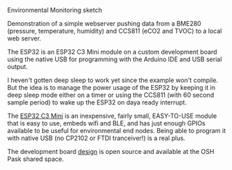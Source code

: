 Environmental Monitoring sketch

Demonstration of a simple webserver pushing data from a BME280 (pressure, temperature, humidity) and CCS811 (eCO2 and TVOC) to a local web server.

The ESP32 is an ESP32 C3 Mini module on a custom development board using the native USB for programming with the Arduino IDE and USB serial output.

I heven't gotten deep sleep to work yet since the example won't compile. But the idea is to manage the power usage of the ESP32 by keeping it in deep sleep mode either on a timer or using the CCS811 (with 60 second sample period) to wake up the ESP32 on daya ready interrupt.

The [ESP32 C3 Mini](https://www.digikey.com/en/products/detail/espressif-systems/ESP32-C3-MINI-1-H4/14548936?utm_adgroup=&utm_source=bing&utm_medium=cpc&utm_campaign=Shopping_DK%2BSupplier_Other&utm_term=&utm_content=&utm_id=bi_cmp-384720322_adg-1301822093609990_ad-81363949567673_pla-4584963495352066_dev-c_ext-_prd-14548936) is an inexpensive, fairly small, EASY-TO-USE module that is easy to use, embeds wifi and BLE, and has just enough GPIOs available to be useful for environmental end nodes. Being able to program it with native USB (no CP2102 or FTDI tranceiver!) is a real plus.

The development board [design](https://oshpark.com/shared_projects/wibSiWQn) is open source and available at the OSH Pask shared space.
